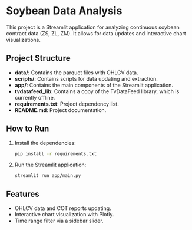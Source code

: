 # Soybean Data Analysis

This project is a Streamlit application for analyzing continuous soybean contract data (ZS, ZL, ZM). It allows for data updates and interactive chart visualizations.

## Project Structure

- **data/**: Contains the parquet files with OHLCV data.
- **scripts/**: Contains scripts for data updating and extraction.
- **app/**: Contains the main components of the Streamlit application.
- **tvdatafeed_lib**: Contains a copy of the TvDataFeed library, which is currently offline.
- **requirements.txt**: Project dependency list.
- **README.md**: Project documentation.

## How to Run

1. Install the dependencies:
    ```bash
    pip install -r requirements.txt
    ```

2. Run the Streamlit application:
    ```bash
    streamlit run app/main.py
    ```

## Features

- OHLCV data and COT reports updating.
- Interactive chart visualization with Plotly.
- Time range filter via a sidebar slider.
